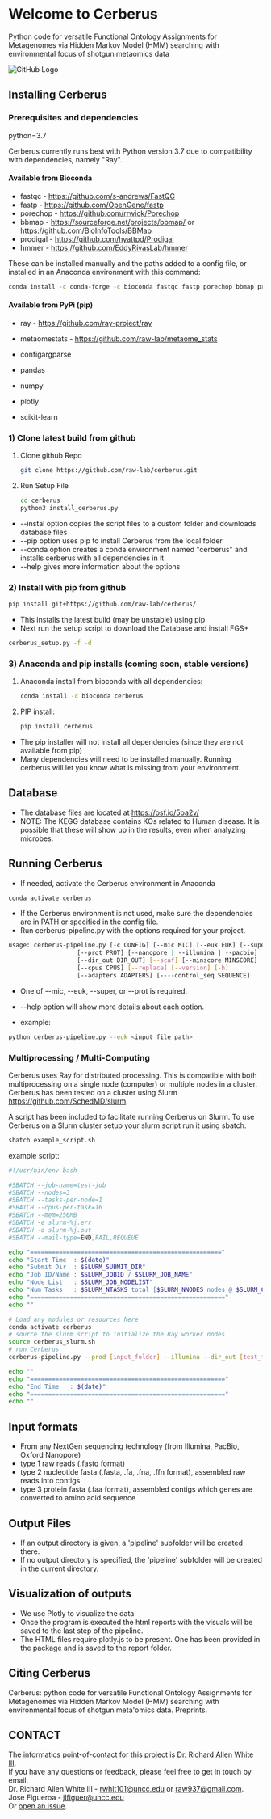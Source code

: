# Welcome to Cerberus

Python code for versatile Functional Ontology Assignments for Metagenomes via Hidden Markov Model (HMM) searching with environmental focus of shotgun metaomics data

![GitHub Logo](cerberus_logo.jpg)

## Installing Cerberus

### Prerequisites and dependencies

python=3.7

Cerberus currently runs best with Python version 3.7 due to compatibility with dependencies, namely "Ray".

#### Available from Bioconda

- fastqc - <https://github.com/s-andrews/FastQC>
- fastp - <https://github.com/OpenGene/fastp>
- porechop - <https://github.com/rrwick/Porechop>
- bbmap - <https://sourceforge.net/projects/bbmap/> or <https://github.com/BioInfoTools/BBMap>
- prodigal - <https://github.com/hyattpd/Prodigal>
- hmmer - <https://github.com/EddyRivasLab/hmmer>

These can be installed manually and the paths added to a config file, or installed in an Anaconda environment with this command:

```bash
conda install -c conda-forge -c bioconda fastqc fastp porechop bbmap prodigal hmmer pandas numpy plotly scikit-learn configargparse python=3.7 -y
```

#### Available from PyPi (pip)

- ray - <https://github.com/ray-project/ray>
- metaomestats - <https://github.com/raw-lab/metaome_stats>

- configargparse
- pandas
- numpy
- plotly
- scikit-learn

### 1) Clone latest build from github

1. Clone github Repo

    ```bash
    git clone https://github.com/raw-lab/cerberus.git
    ```

2. Run Setup File

    ```bash
    cd cerberus
    python3 install_cerberus.py
    ```

- --instal option copies the script files to a custom folder and downloads database files
- --pip option uses pip to install Cerberus from the local folder
- --conda option creates a conda environment named "cerberus" and installs cerberus with all dependencies in it
- --help gives more information about the options

### 2) Install with pip from github

```bash
pip install git+https://github.com/raw-lab/cerberus/
```

- This installs the latest build (may be unstable) using pip
- Next run the setup script to download the Database and install FGS+

```bash
cerberus_setup.py -f -d
```

### 3) Anaconda and pip installs (coming soon, stable versions)

1. Anaconda install from bioconda with all dependencies:

    ```bash
    conda install -c bioconda cerberus
    ```

2. PIP install:

    ```bash
    pip install cerberus
    ```

- The pip installer will not install all dependencies (since they are not available from pip)
- Many dependencies will need to be installed manually. Running cerberus will let you know what is missing from your environment.

## Database

- The database files are located at <https://osf.io/5ba2v/>
- NOTE: The KEGG database contains KOs related to Human disease. It is possible that these will show up in the results, even when analyzing microbes.

## Running Cerberus

- If needed, activate the Cerberus environment in Anaconda

```bash
conda activate cerberus
```

- If the Cerberus environment is not used, make sure the dependencies are in PATH or specified in the config file.
- Run cerberus-pipeline.py with the options required for your project.

```bash
usage: cerberus-pipeline.py [-c CONFIG] [--mic MIC] [--euk EUK] [--super SUPER]
                   [--prot PROT] [--nanopore | --illumina | --pacbio]
                   [--dir_out DIR_OUT] [--scaf] [--minscore MINSCORE]
                   [--cpus CPUS] [--replace] [--version] [-h]
                   [--adapters ADAPTERS] [----control_seq SEQUENCE]
```

- One of --mic, --euk, --super, or --prot is required.
- --help option will show more details about each option.

- example:

```bash
python cerberus-pipeline.py --euk <input file path> 
```

### Multiprocessing / Multi-Computing

Cerberus uses Ray for distributed processing. This is compatible with both multiprocessing on a single node (computer) or multiple nodes in a cluster.  
Cerberus has been tested on a cluster using Slurm <https://github.com/SchedMD/slurm>.  
  
A script has been included to facilitate running Cerberus on Slurm. To use Cerberus on a Slurm cluster setup your slurm script run it using sbatch.  

```bash
sbatch example_script.sh
```

example script:  

```bash
#!/usr/bin/env bash

#SBATCH --job-name=test-job
#SBATCH --nodes=3
#SBATCH --tasks-per-node=1
#SBATCH --cpus-per-task=16
#SBATCH --mem=256MB
#SBATCH -e slurm-%j.err
#SBATCH -o slurm-%j.out
#SBATCH --mail-type=END,FAIL,REQUEUE

echo "====================================================="
echo "Start Time  : $(date)"
echo "Submit Dir  : $SLURM_SUBMIT_DIR"
echo "Job ID/Name : $SLURM_JOBID / $SLURM_JOB_NAME"
echo "Node List   : $SLURM_JOB_NODELIST"
echo "Num Tasks   : $SLURM_NTASKS total [$SLURM_NNODES nodes @ $SLURM_CPUS_ON_NODE CPUs/node]"
echo "======================================================"
echo ""

# Load any modules or resources here
conda activate cerberus
# source the slurm script to initialize the Ray worker nodes
source cerberus_slurm.sh
# run Cerberus
cerberus-pipeline.py --prod [input_folder] --illumina --dir_out [test_folder]

echo ""
echo "======================================================"
echo "End Time   : $(date)"
echo "======================================================"
echo ""
```

## Input formats

- From any NextGen sequencing technology (from Illumina, PacBio, Oxford Nanopore)
- type 1 raw reads (.fastq format)
- type 2 nucleotide fasta (.fasta, .fa, .fna, .ffn format), assembled raw reads into contigs
- type 3 protein fasta (.faa format), assembled contigs which genes are converted to amino acid sequence

## Output Files

- If an output directory is given, a 'pipeline' subfolder will be created there.
- If no output directory is specified, the 'pipeline' subfolder will be created in the current directory.

## Visualization of outputs

- We use Plotly to visualize the data
- Once the program is executed the html reports with the visuals will be saved to the last step of the pipeline.
- The HTML files require plotly.js to be present. One has been provided in the package and is saved to the report folder.

## Citing Cerberus

Cerberus: python code for versatile Functional Ontology Assignments for Metagenomes via Hidden Markov Model (HMM) searching with environmental focus of shotgun meta'omics data. Preprints.

## CONTACT

The informatics point-of-contact for this project is [Dr. Richard Allen White III](https://github.com/raw-lab).  
If you have any questions or feedback, please feel free to get in touch by email.  
Dr. Richard Allen White III - rwhit101@uncc.edu or raw937@gmail.com.  
Jose Figueroa - jlfiguer@uncc.edu  
Or [open an issue](https://github.com/raw-lab/cerberus/issues).  
